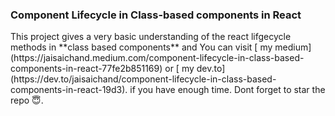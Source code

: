 <h3>Component Lifecycle in Class-based components in React</h3>
This project gives a very basic understanding of the react lifgecycle methods in **class based components** and You can visit [ my medium](https://jaisaichand.medium.com/component-lifecycle-in-class-based-components-in-react-77fe2b851169) or [ my dev.to](https://dev.to/jaisaichand/component-lifecycle-in-class-based-components-in-react-19d3). if you have enough time. Dont forget to star the repo 😇.

